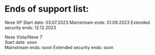 # Ends of support list: 
Nese XP    Start date: 03.07.2023   Mainstream ends: 01.09.2023     Extended security ends: 12.12.2023 

Nese Vista/Nese 7                  
Start date: soon                   
Mainstream ends: soon              Extended security ends: soon
